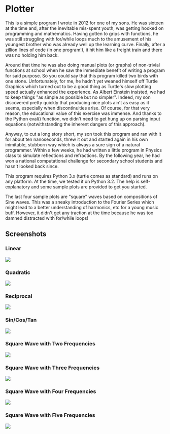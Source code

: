 # Plotter

This is a simple program I wrote in 2012 for one of my sons. He was sixteen at the time and, after the inevitable mis-spent youth, was getting hooked on programming and mathematics. Having gotten to grips with functions, he was still struggling with for/while loops much to the amusement of his youngest brother who was already well up the learning curve. Finally, after a zillion lines of code (in one program!), it hit him like a freight train and there was no holding him back. 

Around that time he was also doing manual plots (or graphs) of non-trivial functions at school when he saw the immediate benefit of writing a program for said purpose. So you could say that this program killed two birds with one stone. Unfortunately, for me, he hadn't yet weaned himself off Turtle Graphics which turned out to be a good thing as Turtle's slow plotting speed actually enhanced the experience. As Albert Einstein insisted, we had to keep things "as simple as possible but no simpler". Indeed, my son discovered pretty quickly that producing nice plots ain't as easy as it seems, especially when discontinuities arise. Of course, for that very reason, the educational value of this exercise was immense. And thanks to the Python eval() function, we didn't need to get hung up on parsing input equations (notwithstanding the inherent dangers of this approach).

Anyway, to cut a long story short, my son took this program and ran with it for about ten nanoseconds, threw it out and started again in his own inimitable, stubborn way which is always a sure sign of a natural programmer. Within a few weeks, he had written a little program in Physics class to simulate reflections and refractions. By the following year, he had won a national computational challenge for secondary school students and hasn't looked back since.

This program requires Python 3.x (turtle comes as standard) and runs on any platform. At the time, we tested it on Python 3.2. The help is self-explanatory and some sample plots are provided to get you started.

The last four sample plots are "square" waves based on compositions of Sine waves. This was a sneaky introduction to the Fourier Series which might lead to a better understanding of harmonics, etc for a young music buff. However, it didn't get any traction at the time  because he was too damned distracted with for/while loops!    

## Screenshots

### Linear

![](/Linear.jpg)

### Quadratic

![](/Quadratic.jpg)

### Reciprocal

![](/Reciprocal.jpg)

### Sin/Cos/Tan

![](/SinCosTan.jpg)

### Square Wave with Two Frequencies

![](/SquareWave2.jpg)

### Square Wave with Three Frequencies

![](/SquareWave3.jpg)

### Square Wave with Four Frequencies

![](/SquareWave4.jpg)

### Square Wave with Five Frequencies

![](/SquareWave5.jpg)
